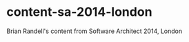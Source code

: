 content-sa-2014-london
======================

Brian Randell's content from Software Architect 2014, London
